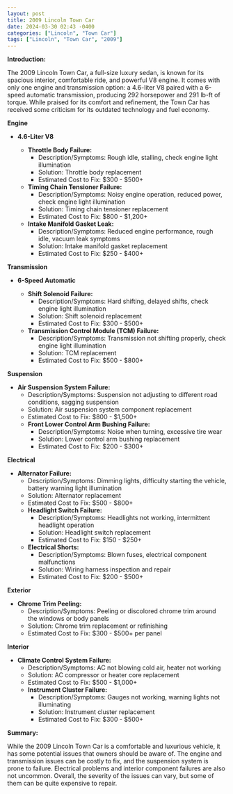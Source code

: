 ```yaml
---
layout: post
title: 2009 Lincoln Town Car
date: 2024-03-30 02:43 -0400
categories: ["Lincoln", "Town Car"]
tags: ["Lincoln", "Town Car", "2009"]
---
```

**Introduction:**

The 2009 Lincoln Town Car, a full-size luxury sedan, is known for its spacious interior, comfortable ride, and powerful V8 engine. It comes with only one engine and transmission option: a 4.6-liter V8 paired with a 6-speed automatic transmission, producing 292 horsepower and 291 lb-ft of torque. While praised for its comfort and refinement, the Town Car has received some criticism for its outdated technology and fuel economy.

**Engine**

* **4.6-Liter V8**

  * **Throttle Body Failure:**
    * Description/Symptoms: Rough idle, stalling, check engine light illumination
    * Solution: Throttle body replacement
    * Estimated Cost to Fix: $300 - $500+
  * **Timing Chain Tensioner Failure:**
    * Description/Symptoms: Noisy engine operation, reduced power, check engine light illumination
    * Solution: Timing chain tensioner replacement
    * Estimated Cost to Fix: $800 - $1,200+
  * **Intake Manifold Gasket Leak:**
    * Description/Symptoms: Reduced engine performance, rough idle, vacuum leak symptoms
    * Solution: Intake manifold gasket replacement
    * Estimated Cost to Fix: $250 - $400+

**Transmission**

* **6-Speed Automatic**

  * **Shift Solenoid Failure:**
    * Description/Symptoms: Hard shifting, delayed shifts, check engine light illumination
    * Solution: Shift solenoid replacement
    * Estimated Cost to Fix: $300 - $500+
  * **Transmission Control Module (TCM) Failure:**
    * Description/Symptoms: Transmission not shifting properly, check engine light illumination
    * Solution: TCM replacement
    * Estimated Cost to Fix: $500 - $800+

**Suspension**

* **Air Suspension System Failure:**
    * Description/Symptoms: Suspension not adjusting to different road conditions, sagging suspension
    * Solution: Air suspension system component replacement
    * Estimated Cost to Fix: $800 - $1,500+
  * **Front Lower Control Arm Bushing Failure:**
    * Description/Symptoms: Noise when turning, excessive tire wear
    * Solution: Lower control arm bushing replacement
    * Estimated Cost to Fix: $200 - $300+

**Electrical**

* **Alternator Failure:**
    * Description/Symptoms: Dimming lights, difficulty starting the vehicle, battery warning light illumination
    * Solution: Alternator replacement
    * Estimated Cost to Fix: $500 - $800+
  * **Headlight Switch Failure:**
    * Description/Symptoms: Headlights not working, intermittent headlight operation
    * Solution: Headlight switch replacement
    * Estimated Cost to Fix: $150 - $250+
  * **Electrical Shorts:**
    * Description/Symptoms: Blown fuses, electrical component malfunctions
    * Solution: Wiring harness inspection and repair
    * Estimated Cost to Fix: $200 - $500+

**Exterior**

* **Chrome Trim Peeling:**
    * Description/Symptoms: Peeling or discolored chrome trim around the windows or body panels
    * Solution: Chrome trim replacement or refinishing
    * Estimated Cost to Fix: $300 - $500+ per panel

**Interior**

* **Climate Control System Failure:**
    * Description/Symptoms: AC not blowing cold air, heater not working
    * Solution: AC compressor or heater core replacement
    * Estimated Cost to Fix: $500 - $1,000+
  * **Instrument Cluster Failure:**
    * Description/Symptoms: Gauges not working, warning lights not illuminating
    * Solution: Instrument cluster replacement
    * Estimated Cost to Fix: $300 - $500+

**Summary:**

While the 2009 Lincoln Town Car is a comfortable and luxurious vehicle, it has some potential issues that owners should be aware of. The engine and transmission issues can be costly to fix, and the suspension system is prone to failure. Electrical problems and interior component failures are also not uncommon. Overall, the severity of the issues can vary, but some of them can be quite expensive to repair.
